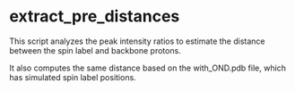 # extract_pre_distances

This script analyzes the peak intensity ratios to
estimate the distance between the spin label and
backbone protons.

It also computes the same distance based on the
with_OND.pdb file, which has simulated spin label
positions.
